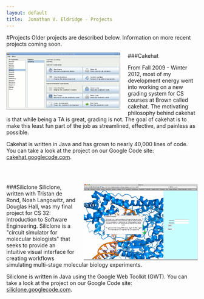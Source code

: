 ```yaml
---
layout: default
title:  Jonathan V. Eldridge - Projects
---
```


#Projects
Older projects are described below.  Information on more recent projects coming soon.

###Cakehat
[<img src="/assets/cakehat.gif" style="float: left; width: 300px; margin-right: 20px"/>](/assets/cakehat.gif)

From Fall 2009 - Winter 2012, most of my development energy went into working on a new grading
system for CS courses at Brown called cakehat. The motivating philosophy behind cakehat is that
while being a TA is great, grading is not. The goal of cakehat is to make this least fun part of
the job as streamlined, effective, and painless as possible.

Cakehat is written in Java and has grown to nearly 40,000 lines of code.  You can take a
look at the project on our Google Code site: [cakehat.googlecode.com](http://cakehat.googlecode.com).

<br/><br/>

###Siliclone
[<img src="/assets/siliclone.gif" style="float: right; width: 300px; margin-left: 20px"/>](/assets/siliclone.gif)
Siliclone, written with Tristan de Rond, Noah Langowitz, and Douglas Hall, was my final project for
CS 32: Introduction to Software Engineering. Siliclone is a "circuit simulator for molecular
biologists" that seeks to provide an intuitive visual interface for creating workflows simulating
multi-stage molecular biology experiments.

Siliclone is written in Java using the Google Web Toolkit (GWT). You can take a look at the project
on our Google Code site: [siliclone.googlecode.com](http://siliclone.googlecode.com).